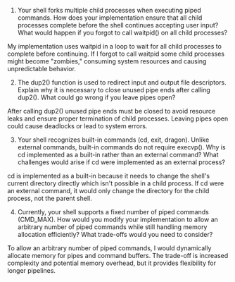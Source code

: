 1. Your shell forks multiple child processes when executing piped commands. How does your implementation ensure that all child processes complete before the shell continues accepting user input? What would happen if you forgot to call waitpid() on all child processes?

My implementation uses waitpid in a loop to wait for all child processes to complete before continuing. If I forgot to call waitpid some child processes might become "zombies," consuming system resources and causing unpredictable behavior.

2. The dup2() function is used to redirect input and output file descriptors. Explain why it is necessary to close unused pipe ends after calling dup2(). What could go wrong if you leave pipes open?

After calling dup2() unused pipe ends must be closed to avoid resource leaks and ensure proper termination of child processes. Leaving pipes open could cause deadlocks or lead to system errors.

3. Your shell recognizes built-in commands (cd, exit, dragon). Unlike external commands, built-in commands do not require execvp(). Why is cd implemented as a built-in rather than an external command? What challenges would arise if cd were implemented as an external process?

cd is implemented as a built-in because it needs to change the shell's current directory directly which isn't possible in a child process. If cd were an external command, it would only change the directory for the child process, not the parent shell.

4. Currently, your shell supports a fixed number of piped commands (CMD_MAX). How would you modify your implementation to allow an arbitrary number of piped commands while still handling memory allocation efficiently? What trade-offs would you need to consider?

To allow an arbitrary number of piped commands, I would dynamically allocate memory for pipes and command buffers. The trade-off is increased complexity and potential memory overhead, but it provides flexibility for longer pipelines.

